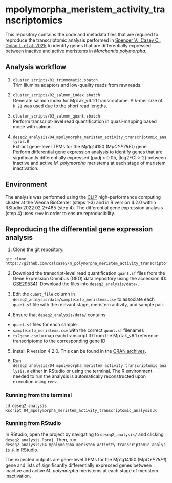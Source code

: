 # mpolymorpha_meristem_activity_transcriptomics

This repository contains the code and metadata files that are required to reproduce the transcriptomic analysis performed in [Spencer V., Casey C., Dolan L. et al. 2025]() to identify genes that are differentially expressed between inactive and active meristems in *Marchantia polymorpha*. 


## Analysis workflow

1. `cluster_scripts/01_trimmomatic.sbatch`  
Trim Illumina adaptors and low-quality reads from raw reads.

2. `cluster_scripts/02_salmon_index.sbatch`  
Generate salmon index for MpTak_v6.1r1 transcriptome. A k-mer size of `-k 21` was used due to the short read lengths.

3. `cluster_scripts/03_salmon_quant.sbatch`  
Perform transcript-level read quantification in quasi-mapping based mode with salmon.  

4. `deseq2_analysis/04_mpolymorpha_meristem_activity_transcriptomic_analysis.R`  
Extract gene-level TPMs for the Mp1g14150 (Mp*CYP78E1*) gene.  
Perform differential gene expression analysis to identify genes that are significantly differentially expressed (padj < 0.05, |log2FC| > 2) between inactive and active *M. polymorpha* meristems at each stage of meristem inactivation.   


## Environment

The analysis was performed using the [CLIP](https://clip.science/) high-performance computing cluster at the Vienna BioCenter (steps 1-3) and in R version 4.2.0 within RStudio 2022.02.2+485 (step 4). The differential gene expression analysis (step 4) uses `renv` in order to ensure reproducibility.  


## Reproducing the differential gene expression analysis

1. Clone the git repository.  

```
git clone https://github.com/calcasey/m_polymorpha_meristem_activity_transcriptomics.git
```

2. Download the transcript-level read quantification `quant.sf` files from the Gene Expression Omnibus (GEO) data repository using the accession ID: [GSE295341](https://www.ncbi.nlm.nih.gov/geo/query/acc.cgi?acc=GSE295341). Download the files into `deseq2_analysis/data/`.  

3. Edit the `quant_file` column in `deseq2_analysis/data/sampleinfo_meristems.csv` to associate each `quant.sf` file with the relevant stage, meristem activity, and sample pair.  

4. Ensure that `deseq2_analysis/data/` contains:  
- `quant.sf` files for each sample  
- `sampleinfo_meristems.csv` with the correct `quant.sf` filenames  
- `tx2gene.csv` to map each transcript ID from the MpTak_v6.1 reference transcriptome to the corresponding gene ID 

5. Install R version 4.2.0. This can be found in the [CRAN archives](https://cran.r-project.org/bin/).  

6. Run `deseq2_analysis/04_mpolymorpha_meristem_activity_transcriptomic_analysis.R` either in RStudio or using the terminal. The R environment needed to run the analysis is automatically reconstructed upon execution using `renv`.

### Running from the terminal

```
cd deseq2_analysis
Rscript 04_mpolymorpha_meristem_activity_transcriptomic_analysis.R
```

### Running from RStudio

In RStudio, open the project by navigating to `deseq2_analysis/` and clicking `deseq2_analysis.Rproj`. Then, run `deseq2_analysis/04_mpolymorpha_meristem_activity_transcriptomic_analysis.R` in RStudio.  

The expected outputs are gene-level TPMs for the Mp1g14150 (Mp*CYP78E1*) gene and lists of significantly differentially expressed genes between inactive and active *M. polymorpha* meristems at each stage of meristem inactivation.  
